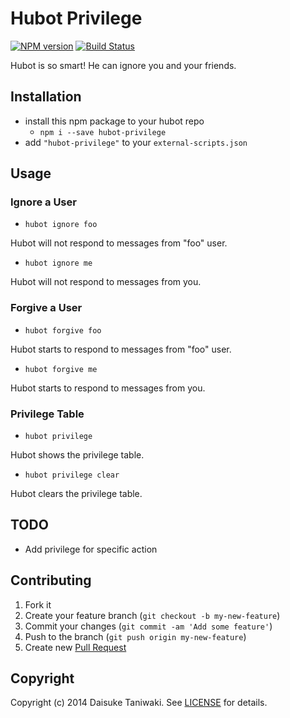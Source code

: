 # Hubot Privilege

[![NPM version](https://badge.fury.io/js/hubot-privilege.svg)](http://badge.fury.io/js/hubot-privilege) [![Build Status](https://travis-ci.org/dtaniwaki/hubot-privilege.svg)](https://travis-ci.org/dtaniwaki/hubot-privilege)

Hubot is so smart! He can ignore you and your friends.

## Installation

* install this npm package to your hubot repo
    * `npm i --save hubot-privilege`
* add `"hubot-privilege"` to your `external-scripts.json`

## Usage

### Ignore a User

* `hubot ignore foo`

Hubot will not respond to messages from "foo" user.

* `hubot ignore me`

Hubot will not respond to messages from you.

### Forgive a User

* `hubot forgive foo`

Hubot starts to respond to messages from "foo" user.

* `hubot forgive me`

Hubot starts to respond to messages from you.

### Privilege Table

* `hubot privilege`

Hubot shows the privilege table.

* `hubot privilege clear`

Hubot clears the privilege table.

## TODO

- Add privilege for specific action

## Contributing

1. Fork it
2. Create your feature branch (`git checkout -b my-new-feature`)
3. Commit your changes (`git commit -am 'Add some feature'`)
4. Push to the branch (`git push origin my-new-feature`)
5. Create new [Pull Request](../../pull/new/master)

## Copyright

Copyright (c) 2014 Daisuke Taniwaki. See [LICENSE](LICENSE) for details.
